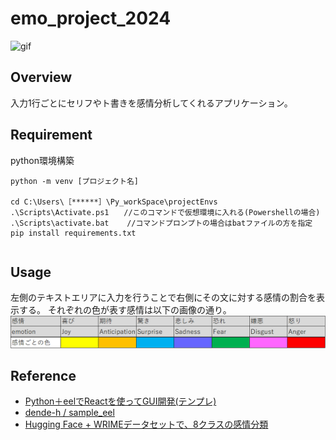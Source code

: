 # emo_project_2024

![gif](https://github.com/kousei-mochizuki/emo_project_2024/blob/main/images/emopro.gif)

## Overview

入力1行ごとにセリフやト書きを感情分析してくれるアプリケーション。

## Requirement

python環境構築
```
python -m venv [プロジェクト名]

cd C:\Users\［******］\Py_workSpace\projectEnvs
.\Scripts\Activate.ps1　　//このコマンドで仮想環境に入れる(Powershellの場合)
.\Scripts\activate.bat    //コマンドプロンプトの場合はbatファイルの方を指定
pip install requirements.txt
```
```

```

## Usage

左側のテキストエリアに入力を行うことで右側にその文に対する感情の割合を表示する。
それぞれの色が表す感情は以下の画像の通り。
![png](https://github.com/kousei-mochizuki/emo_project_2024/blob/main/images/graph.png)

## Reference

- [Python＋eelでReactを使ってGUI開発(テンプレ)](https://qiita.com/dende-h/items/19fb0d461c5dc41105ff)
- [dende-h / sample_eel](https://github.com/dende-h/sample_eel)
- [Hugging Face + WRIMEデータセットで、8クラスの感情分類](https://qiita.com/izaki_shin/items/2b4573ee7fbea5ec8ed6)
